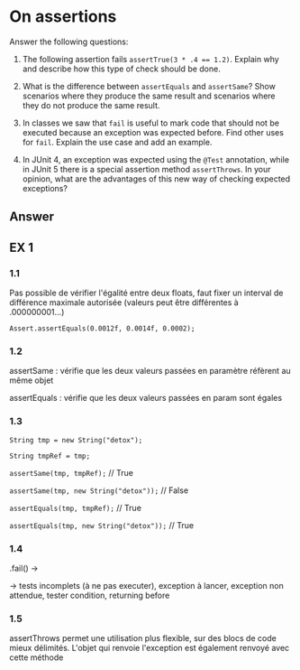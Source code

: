 # On assertions

Answer the following questions:

1. The following assertion fails `assertTrue(3 * .4 == 1.2)`. Explain why and describe how this type of check should be done.

2. What is the difference between `assertEquals` and `assertSame`? Show scenarios where they produce the same result and scenarios where they do not produce the same result.

3. In classes we saw that `fail` is useful to mark code that should not be executed because an exception was expected before. Find other uses for `fail`. Explain the use case and add an example.

4. In JUnit 4, an exception was expected using the `@Test` annotation, while in JUnit 5 there is a special assertion method `assertThrows`. In your opinion, what are the advantages of this new way of checking expected exceptions?

## Answer

## EX 1

### 1.1

Pas possible de vérifier l'égalité entre deux floats, faut fixer un interval de différence maximale autorisée (valeurs peut être différentes à .000000001...)

`Assert.assertEquals(0.0012f, 0.0014f, 0.0002);`

### 1.2

assertSame : vérifie que les deux valeurs passées en paramètre réfèrent au même objet

assertEquals : vérifie que les deux valeurs passées en param sont égales

### 1.3

`String tmp = new String("detox");`

`String tmpRef = tmp;`

`assertSame(tmp, tmpRef);` 	 	 // True

`assertSame(tmp, new String("detox"));`  	 // False

`assertEquals(tmp, tmpRef);`		 // True

`assertEquals(tmp, new String("detox"));`  // True

### 1.4
.fail() ->

-> tests incomplets (à ne pas executer), exception à lancer, exception non attendue, tester condition, returning before

### 1.5
assertThrows permet une utilisation plus flexible, sur des blocs de code mieux délimités. L'objet qui renvoie l'exception est également renvoyé avec
cette méthode